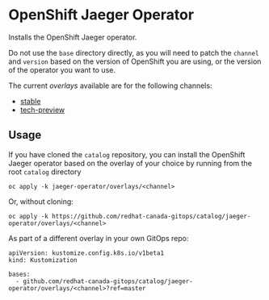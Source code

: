 # OpenShift Jaeger Operator

Installs the OpenShift Jaeger operator.

Do not use the `base` directory directly, as you will need to patch the `channel` and `version` based on the version of OpenShift you are using, or the version of the operator you want to use.

The current *overlays* available are for the following channels:
* [stable](overlays/stable)
* [tech-preview](overlays/tech-preview)

## Usage

If you have cloned the `catalog` repository, you can install the OpenShift Jaeger operator based on the overlay of your choice by running from the root `catalog` directory

```
oc apply -k jaeger-operator/overlays/<channel>
```

Or, without cloning:

```
oc apply -k https://github.com/redhat-canada-gitops/catalog/jaeger-operator/overlays/<channel>
```

As part of a different overlay in your own GitOps repo:

```
apiVersion: kustomize.config.k8s.io/v1beta1
kind: Kustomization

bases:
  - github.com/redhat-canada-gitops/catalog/jaeger-operator/overlays/<channel>?ref=master
```
